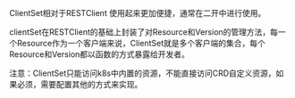 
ClientSet相对于RESTClient 使用起来更加便捷，通常在二开中进行使用。

clientSet在RESTClient的基础上封装了对Resource和Version的管理方法，每一个Resource作为一个客户端来说，ClientSet就是多个客户端的集合，每个Resource和Version都以函数的方式暴露给开发者。

注意：ClientSet只能访问k8s中内置的资源，不能直接访问CRD自定义资源，如果必须，需要配置其他的方式来实现。





